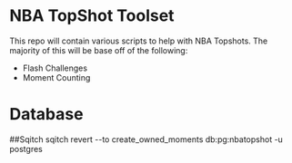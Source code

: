 # NBA TopShot Toolset
This repo will contain various scripts to help with NBA Topshots. The majority of this will be base off of the following:
* Flash Challenges
* Moment Counting
# Database
##Sqitch
sqitch revert  --to create_owned_moments db:pg:nbatopshot -u  postgres